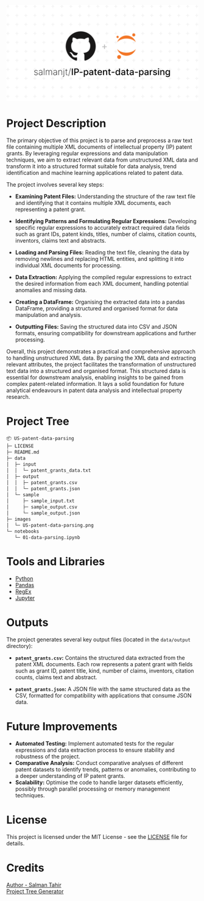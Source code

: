 ![US-patent-data-parsing](images/IP-patent-data-parsing.svg)

# Project Description

The primary objective of this project is to parse and preprocess a raw text file containing multiple XML documents of intellectual property (IP) patent grants. By leveraging regular expressions and data manipulation techniques, we aim to extract relevant data from unstructured XML data and transform it into a structured format suitable for data analysis, trend identification and machine learning applications related to patent data.

The project involves several key steps:

-   **Examining Patent Files:** Understanding the structure of the raw text file and identifying that it contains multiple XML documents, each representing a patent grant.

-   **Identifying Patterns and Formulating Regular Expressions:** Developing specific regular expressions to accurately extract required data fields such as grant IDs, patent kinds, titles, number of claims, citation counts, inventors, claims text and abstracts.

-   **Loading and Parsing Files:** Reading the text file, cleaning the data by removing newlines and replacing HTML entities, and splitting it into individual XML documents for processing.

-   **Data Extraction:** Applying the compiled regular expressions to extract the desired information from each XML document, handling potential anomalies and missing data.

-   **Creating a DataFrame:** Organising the extracted data into a pandas DataFrame, providing a structured and organised format for data manipulation and analysis.

-   **Outputting Files:** Saving the structured data into CSV and JSON formats, ensuring compatibility for downstream applications and further processing.

Overall, this project demonstrates a practical and comprehensive approach to handling unstructured XML data. By parsing the XML data and extracting relevant attributes, the project facilitates the transformation of unstructured text data into a structured and organised format. This structured data is essential for downstream analysis, enabling insights to be gained from complex patent-related information. It lays a solid foundation for future analytical endeavours in patent data analysis and intellectual property research.

# Project Tree

```
📦 US-patent-data-parsing
├─ LICENSE
├─ README.md
├─ data
│  ├─ input
│  │  └─ patent_grants_data.txt
│  ├─ output
│  │  ├─ patent_grants.csv
│  │  └─ patent_grants.json
│  └─ sample
│     ├─ sample_input.txt
│     ├─ sample_output.csv
│     └─ sample_output.json
├─ images
│  └─ US-patent-data-parsing.png
└─ notebooks
   └─ 01-data-parsing.ipynb
```

# Tools and Libraries

-   [Python](https://www.python.org/downloads/)
-   [Pandas](https://pandas.pydata.org/)
-   [RegEx](https://docs.python.org/3/library/re.html)
-   [Jupyter ](https://jupyter.org/)

# Outputs

The project generates several key output files (located in the `data/output` directory):

-   **`patent_grants.csv`:** Contains the structured data extracted from the patent XML documents. Each row represents a patent grant with fields such as grant ID, patent title, kind, number of claims, inventors, citation counts, claims text and abstract.

-   **`patent_grants.json`:** A JSON file with the same structured data as the CSV, formatted for compatibility with applications that consume JSON data.

# Future Improvements

-   **Automated Testing:** Implement automated tests for the regular expressions and data extraction process to ensure stability and robustness of the project.
-   **Comparative Analysis:** Conduct comparative analyses of different patent datasets to identify trends, patterns or anomalies, contributing to a deeper understanding of IP patent grants.
-   **Scalability:** Optimise the code to handle larger datasets efficiently, possibly through parallel processing or memory management techniques.

# License

This project is licensed under the MIT License - see the [LICENSE](https://github.com/salmanjt/US-patent-data-parsing/blob/main/LICENSE) file for details.

# Credits

[Author - Salman Tahir](https://linkedin.com/in/salmanjt)  
[Project Tree Generator](https://woochanleee.github.io/project-tree-generator)

